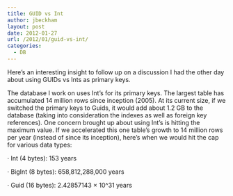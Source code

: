 ```yaml
---
title: GUID vs Int
author: jbeckham
layout: post
date: 2012-01-27
url: /2012/01/guid-vs-int/
categories:
  - DB
---
```

Here’s an interesting insight to follow up on a discussion I had the other day about using GUIDs vs Ints as primary keys.

The database I work on uses Int’s for its primary keys. The largest table has accumulated 14 million rows since inception (2005). At its current size, if we switched the primary keys to Guids, it would add about 1.2 GB to the database (taking into consideration the indexes as well as foreign key references). One concern brought up about using Int’s is hitting the maximum value. If we accelerated this one table’s growth to 14 million rows per year (instead of since its inception), here’s when we would hit the cap for various data types:

· Int (4 bytes): 153 years

· BigInt (8 bytes): 658,812,288,000 years

· Guid (16 bytes): 2.42857143 × 10^31 years